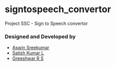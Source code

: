 # signtospeech_convertor
Project SSC - Sign to Speech convertor

### Designed and Developed by
- [Aswin Sreekumar](https://github.com/aswin-sreekumar)
- [Satish Kumar L](https://github.com/Satish-Kumar-L)
- [Greeshwar R S](https://github.com/greesh02)
